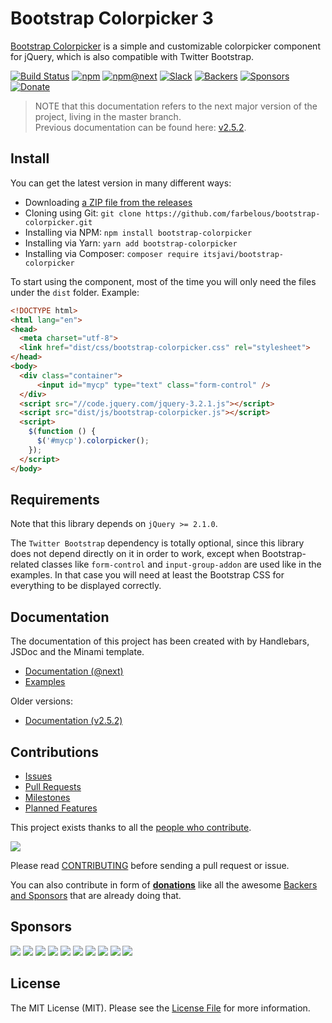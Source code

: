 # Bootstrap Colorpicker 3

[Bootstrap Colorpicker](https://github.com/farbelous/bootstrap-colorpicker/) is a simple and customizable colorpicker 
component for jQuery, which is also compatible with Twitter Bootstrap.

[![Build Status](https://img.shields.io/travis/farbelous/bootstrap-colorpicker/master.svg?style=flat-square)](https://travis-ci.org/farbelous/bootstrap-colorpicker)
[![npm](https://img.shields.io/npm/v/bootstrap-colorpicker.svg?style=flat-square)](https://www.npmjs.com/package/bootstrap-colorpicker)
[![npm@next](https://img.shields.io/npm/v/bootstrap-colorpicker/next.svg?style=flat-square)](https://www.npmjs.com/package/bootstrap-colorpicker?activeTab=versions)
[![Slack](https://img.shields.io/badge/chat-on%20slack-509689.svg?longCache=true&style=flat-square)](https://farbelous.slack.com)
[![Backers](https://img.shields.io/badge/[-Backers%20]-555555.svg?longCache=true&style=flat-square)](https://github.com/farbelous/bootstrap-colorpicker/blob/master/BACKERS.md#backers)
[![Sponsors](https://img.shields.io/badge/[-Sponsors%20]-555555.svg?longCache=true&style=flat-square)](https://github.com/farbelous/bootstrap-colorpicker/blob/master/BACKERS.md#sponsors)
[![Donate](https://img.shields.io/badge/%E2%9D%A4-Donate%20to%20this%20project-e0a61d.svg?longCache=true&style=flat-square)](https://github.com/farbelous/bootstrap-colorpicker/blob/master/BACKERS.md#sponsors--backers)

> NOTE that this documentation refers to the next major version of the project, living in the master branch.<br>
> Previous documentation can be found here: [v2.5.2](https://farbelous.github.io/bootstrap-colorpicker/v2/).

## Install
You can get the latest version in many different ways:

- Downloading [a ZIP file from the releases](https://github.com/farbelous/bootstrap-colorpicker/releases)
- Cloning using Git: `git clone https://github.com/farbelous/bootstrap-colorpicker.git`
- Installing via NPM: `npm install bootstrap-colorpicker`
- Installing via Yarn: `yarn add bootstrap-colorpicker`
- Installing via Composer: `composer require itsjavi/bootstrap-colorpicker`


To start using the component, most of the time you will only need the files under the `dist` folder.
Example:

```html
<!DOCTYPE html>
<html lang="en">
<head>
  <meta charset="utf-8">
  <link href="dist/css/bootstrap-colorpicker.css" rel="stylesheet">
</head>
<body>
  <div class="container">
      <input id="mycp" type="text" class="form-control" />
  </div>
  <script src="//code.jquery.com/jquery-3.2.1.js"></script>
  <script src="dist/js/bootstrap-colorpicker.js"></script>
  <script>
    $(function () {
      $('#mycp').colorpicker();
    });
  </script>
</body>
```

## Requirements
Note that this library depends on `jQuery >= 2.1.0`.

The `Twitter Bootstrap` dependency is totally optional, since this library does not depend directly
on it in order to work, except when Bootstrap-related classes like `form-control` and `input-group-addon` are used 
like in the examples. In that case you will need at least the Bootstrap CSS for everything to be displayed correctly.

## Documentation

The documentation of this project has been created with by Handlebars, JSDoc and the Minami template.

* [Documentation (@next)](https://farbelous.github.io/bootstrap-colorpicker/)
* [Examples](https://farbelous.github.io/bootstrap-colorpicker/tutorial-Basics.html)
    
Older versions:
* [Documentation (v2.5.2)](https://farbelous.github.io/bootstrap-colorpicker/v2/)

## Contributions
* [Issues](https://github.com/farbelous/bootstrap-colorpicker/issues)
* [Pull Requests](https://github.com/farbelous/bootstrap-colorpicker/pulls)
* [Milestones](https://github.com/farbelous/bootstrap-colorpicker/milestones)
* [Planned Features](https://github.com/farbelous/bootstrap-colorpicker/projects)

This project exists thanks to all the [people who contribute](https://github.com/farbelous/bootstrap-colorpicker/graphs/contributors).

<a href="https://github.com/farbelous/bootstrap-colorpicker/graphs/contributors"><img src="https://opencollective.com/bootstrap-colorpicker/contributors.svg?width=890&button=false" /></a>

Please read [CONTRIBUTING](https://github.com/farbelous/bootstrap-colorpicker/blob/master/.github/CONTRIBUTING.md) 
before sending a pull request or issue.

You can also contribute in form of [**donations**](https://github.com/farbelous/bootstrap-colorpicker/blob/master/BACKERS.md#sponsors--backers) like all the awesome
[Backers and Sponsors](https://github.com/farbelous/bootstrap-colorpicker/blob/master/BACKERS.md#sponsors--backers) that are already doing that.


## Sponsors

<a href="https://opencollective.com/bootstrap-colorpicker/sponsor/0/website" target="_blank"><img src="https://opencollective.com/bootstrap-colorpicker/sponsor/0/avatar.svg"></a>
<a href="https://opencollective.com/bootstrap-colorpicker/sponsor/1/website" target="_blank"><img src="https://opencollective.com/bootstrap-colorpicker/sponsor/1/avatar.svg"></a>
<a href="https://opencollective.com/bootstrap-colorpicker/sponsor/2/website" target="_blank"><img src="https://opencollective.com/bootstrap-colorpicker/sponsor/2/avatar.svg"></a>
<a href="https://opencollective.com/bootstrap-colorpicker/sponsor/3/website" target="_blank"><img src="https://opencollective.com/bootstrap-colorpicker/sponsor/3/avatar.svg"></a>
<a href="https://opencollective.com/bootstrap-colorpicker/sponsor/4/website" target="_blank"><img src="https://opencollective.com/bootstrap-colorpicker/sponsor/4/avatar.svg"></a>
<a href="https://opencollective.com/bootstrap-colorpicker/sponsor/5/website" target="_blank"><img src="https://opencollective.com/bootstrap-colorpicker/sponsor/5/avatar.svg"></a>
<a href="https://opencollective.com/bootstrap-colorpicker/sponsor/6/website" target="_blank"><img src="https://opencollective.com/bootstrap-colorpicker/sponsor/6/avatar.svg"></a>
<a href="https://opencollective.com/bootstrap-colorpicker/sponsor/7/website" target="_blank"><img src="https://opencollective.com/bootstrap-colorpicker/sponsor/7/avatar.svg"></a>
<a href="https://opencollective.com/bootstrap-colorpicker/sponsor/8/website" target="_blank"><img src="https://opencollective.com/bootstrap-colorpicker/sponsor/8/avatar.svg"></a>
<a href="https://opencollective.com/bootstrap-colorpicker/sponsor/9/website" target="_blank"><img src="https://opencollective.com/bootstrap-colorpicker/sponsor/9/avatar.svg"></a>


## License
The MIT License (MIT).
Please see the [License File](https://github.com/farbelous/bootstrap-colorpicker/blob/master/LICENSE) for more information.
